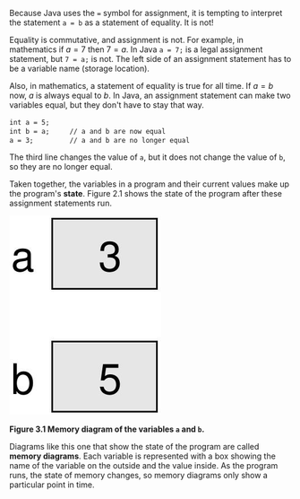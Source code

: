 Because Java uses the `=` symbol for assignment, it is tempting to interpret the statement `a = b` as a statement of equality.
It is not!

Equality is commutative, and assignment is not.
For example, in mathematics if $a = 7$ then $7 = a$.
In Java `a = 7;` is a legal assignment statement, but `7 = a;` is not.
The left side of an assignment statement has to be a variable name (storage location).

Also, in mathematics, a statement of equality is true for all time.
If $a = b$ now, $a$ is always equal to $b$.
In Java, an assignment statement can make two variables equal, but they don't have to stay that way.

```code
int a = 5;
int b = a;     // a and b are now equal
a = 3;         // a and b are no longer equal
```

The third line changes the value of `a`, but it does not change the value of `b`, so they are no longer equal.


Taken together, the variables in a program and their current values make up the program's **state**.
Figure 2.1 shows the state of the program after these assignment statements run.

![Figure 3.1 Memory diagram of the variables `a` and `b`.](figs/state.jpg)

**Figure 3.1 Memory diagram of the variables `a` and `b`.**


Diagrams like this one that show the state of the program are called **memory diagrams**.
Each variable is represented with a box showing the name of the variable on the outside and the value inside.
As the program runs, the state of memory changes, so memory diagrams only show a particular point in time.